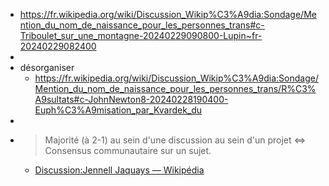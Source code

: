 - https://fr.wikipedia.org/wiki/Discussion_Wikip%C3%A9dia:Sondage/Mention_du_nom_de_naissance_pour_les_personnes_trans#c-Triboulet_sur_une_montagne-20240229090800-Lupin~fr-20240229082400
-
- désorganiser
	- https://fr.wikipedia.org/wiki/Discussion_Wikip%C3%A9dia:Sondage/Mention_du_nom_de_naissance_pour_les_personnes_trans/R%C3%A9sultats#c-JohnNewton8-20240228190400-Euph%C3%A9misation_par_Kvardek_du
-
- > Majorité (à 2-1) au sein d'une discussion au sein d'un projet <=> Consensus communautaire sur un sujet.
	- [Discussion:Jennell Jaquays — Wikipédia](https://fr.wikipedia.org/wiki/Discussion:Jennell_Jaquays#c-Sherwood6-20240129231100-Kvardek_du-20240129225200)